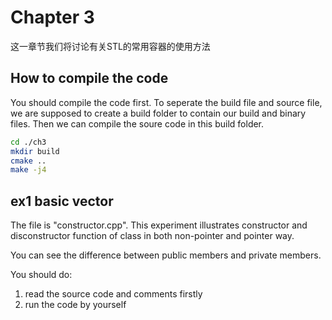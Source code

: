 # Chapter 3

这一章节我们将讨论有关STL的常用容器的使用方法

## How to compile the code

You should compile the code first. To seperate the build file and source file, we are supposed to create a build folder to contain our build and binary files. Then we can compile the soure code in this build folder.

```bash
cd ./ch3
mkdir build
cmake ..
make -j4
```

## ex1 basic vector

The file is "constructor.cpp". This experiment illustrates constructor and disconstructor function of class in both non-pointer and pointer way.

You can see the difference between public members and private members.

You should do:
1. read the source code and comments firstly
2. run the code by yourself
